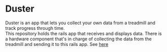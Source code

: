 # Duster
Duster is an app that lets you collect your own data from a treadmill and track progress through time.  
This repository holds the rails app that receives and displays data. 
There is a hardware component that's in charge of collecting the data from the treadmill and sending it to this rails app.  See [here](http://github.com/kardasis/duster)


